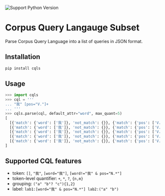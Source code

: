 ![Support Python Version](https://img.shields.io/badge/python-%E2%89%A5%203.7-blue.svg)

# Corpus Query Langauge Subset

Parse Corpus Query Language into a list of queries in JSON format.


## Installation

```bash
pip install cqls
```


## Usage

```python
>>> import cqls
>>> cql = '''
... "我" [pos="V."]+
... '''
>>> cqls.parse(cql, default_attr="word", max_quant=5)
[
  [{'match': {'word': ['我']}, 'not_match': {}}, {'match': {'pos': ['V.']}, 'not_match': {}}], 
  [{'match': {'word': ['我']}, 'not_match': {}}, {'match': {'pos': ['V.']}, 'not_match': {}}, {'match': {'pos': ['V.']}, 'not_match': {}}], 
  [{'match': {'word': ['我']}, 'not_match': {}}, {'match': {'pos': ['V.']}, 'not_match': {}}, {'match': {'pos': ['V.']}, 'not_match': {}}, {'match': {'pos': ['V.']}, 'not_match': {}}], 
  [{'match': {'word': ['我']}, 'not_match': {}}, {'match': {'pos': ['V.']}, 'not_match': {}}, {'match': {'pos': ['V.']}, 'not_match': {}}, {'match': {'pos': ['V.']}, 'not_match': {}}, {'match': {'pos': ['V.']}, 'not_match': {}}], 
  [{'match': {'word': ['我']}, 'not_match': {}}, {'match': {'pos': ['V.']}, 'not_match': {}}, {'match': {'pos': ['V.']}, 'not_match': {}}, {'match': {'pos': ['V.']}, 'not_match': {}}, {'match': {'pos': ['V.']}, 'not_match': {}}, {'match': {'pos': ['V.']}, 'not_match': {}}]
]
```


## Supported CQL features

- token: `[]`, `"我"`, `[word="我"]`, `[word!="我" & pos="N.*"]`
- token-level quantifier: `+`, `*`, `?`, `{n,m}`
- grouping: `("a" "b"? "c"){1,2}`
- label: `lab1:[word="我" & pos="N.*"] lab2:("a" "b")`